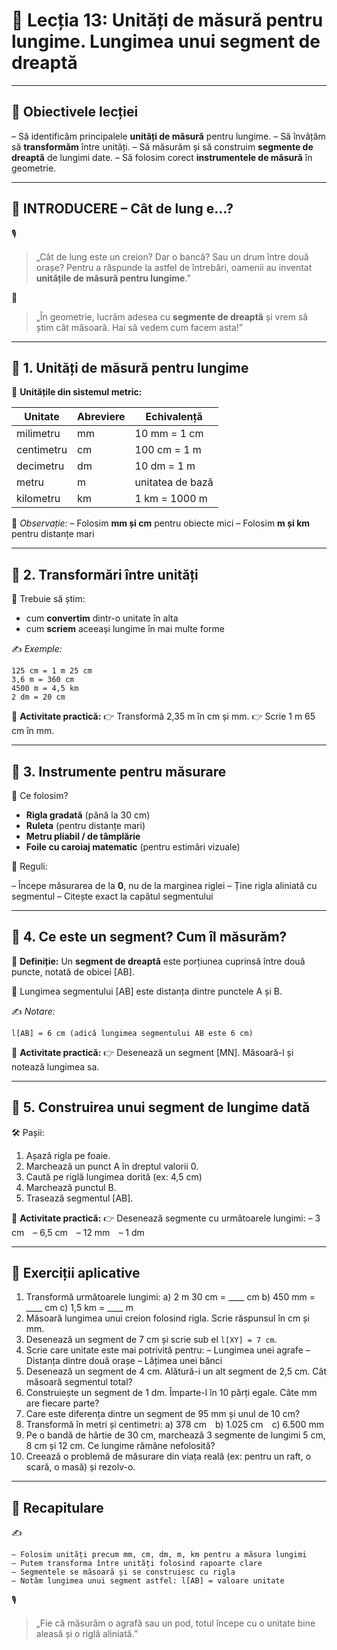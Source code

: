 # 📘 Lecția 13: Unități de măsură pentru lungime. Lungimea unui segment de dreaptă

------

## 🎯 Obiectivele lecției

 – Să identificăm principalele **unități de măsură** pentru lungime.
 – Să învățăm să **transformăm** între unități.
 – Să măsurăm și să construim **segmente de dreaptă** de lungimi date.
 – Să folosim corect **instrumentele de măsură** în geometrie.

------

## 🔔 INTRODUCERE – Cât de lung e...?

🎙️

> „Cât de lung este un creion? Dar o bancă? Sau un drum între două orașe?
>  Pentru a răspunde la astfel de întrebări, oamenii au inventat **unitățile de măsură pentru lungime**.”

🧠

> „În geometrie, lucrăm adesea cu **segmente de dreaptă** și vrem să știm cât măsoară. Hai să vedem cum facem asta!”

------

## 🔹 1. Unități de măsură pentru lungime

🎯 **Unitățile din sistemul metric:**

| Unitate    | Abreviere | Echivalență      |
| ---------- | --------- | ---------------- |
| milimetru  | mm        | 10 mm = 1 cm     |
| centimetru | cm        | 100 cm = 1 m     |
| decimetru  | dm        | 10 dm = 1 m      |
| metru      | m         | unitatea de bază |
| kilometru  | km        | 1 km = 1000 m    |

📌 *Observație:*
 – Folosim **mm și cm** pentru obiecte mici
 – Folosim **m și km** pentru distanțe mari

------

## 🔹 2. Transformări între unități

🎯 Trebuie să știm:

- cum **convertim** dintr-o unitate în alta
- cum **scriem** aceeași lungime în mai multe forme

✍️ *Exemple:*

```
125 cm = 1 m 25 cm  
3,6 m = 360 cm  
4500 m = 4,5 km  
2 dm = 20 cm
```

📌 **Activitate practică:**
 👉 Transformă 2,35 m în cm și mm.
 👉 Scrie 1 m 65 cm în mm.

------

## 🔹 3. Instrumente pentru măsurare

🔧 Ce folosim?

- **Rigla gradată** (până la 30 cm)
- **Ruleta** (pentru distanțe mari)
- **Metru pliabil / de tâmplărie**
- **Foile cu caroiaj matematic** (pentru estimări vizuale)

📌 Reguli:

– Începe măsurarea de la **0**, nu de la marginea riglei
 – Ține rigla aliniată cu segmentul
 – Citește exact la capătul segmentului

------

## 🔹 4. Ce este un segment? Cum îl măsurăm?

🎯 **Definiție:**
 Un **segment de dreaptă** este porțiunea cuprinsă între două puncte, notată de obicei [AB].

🧠 Lungimea segmentului [AB] este distanța dintre punctele A și B.

✍️ *Notare:*

```
l[AB] = 6 cm (adică lungimea segmentului AB este 6 cm)
```

📌 **Activitate practică:**
 👉 Desenează un segment [MN]. Măsoară-l și notează lungimea sa.

------

## 🔹 5. Construirea unui segment de lungime dată

🛠️ Pașii:

1. Așază rigla pe foaie.
2. Marchează un punct A în dreptul valorii 0.
3. Caută pe riglă lungimea dorită (ex: 4,5 cm)
4. Marchează punctul B.
5. Trasează segmentul [AB].

📌 **Activitate practică:**
 👉 Desenează segmente cu următoarele lungimi:
 – 3 cm – 6,5 cm – 12 mm – 1 dm

------

## 🧪 Exerciții aplicative

1. Transformă următoarele lungimi:
    a) 2 m 30 cm = ____ cm
    b) 450 mm = ____ cm
    c) 1,5 km = ____ m
2. Măsoară lungimea unui creion folosind rigla. Scrie răspunsul în cm și mm.
3. Desenează un segment de 7 cm și scrie sub el `l[XY] = 7 cm`.
4. Scrie care unitate este mai potrivită pentru:
    – Lungimea unei agrafe
    – Distanța dintre două orașe
    – Lățimea unei bănci
5. Desenează un segment de 4 cm. Alătură-i un alt segment de 2,5 cm. Cât măsoară segmentul total?
6. Construiește un segment de 1 dm. Împarte-l în 10 părți egale. Câte mm are fiecare parte?
7. Care este diferența dintre un segment de 95 mm și unul de 10 cm?
8. Transformă în metri și centimetri:
    a) 378 cm b) 1.025 cm c) 6.500 mm
9. Pe o bandă de hârtie de 30 cm, marchează 3 segmente de lungimi 5 cm, 8 cm și 12 cm. Ce lungime rămâne nefolosită?
10. Creează o problemă de măsurare din viața reală (ex: pentru un raft, o scară, o masă) și rezolv-o.

------

## 🔁 Recapitulare

✍️

```
– Folosim unități precum mm, cm, dm, m, km pentru a măsura lungimi  
– Putem transforma între unități folosind rapoarte clare  
– Segmentele se măsoară și se construiesc cu rigla  
– Notăm lungimea unui segment astfel: l[AB] = valoare unitate
```

🎙️

> „Fie că măsurăm o agrafă sau un pod, totul începe cu o unitate bine aleasă și o riglă aliniată.”


